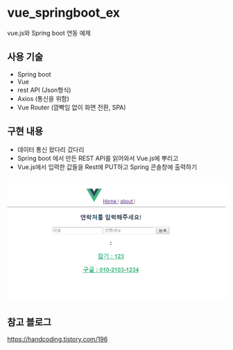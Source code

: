 # vue_springboot_ex
vue.js와 Spring boot 연동 예제


## 사용 기술
- Spring boot
- Vue
- rest API (Json형식)
- Axios  (통신을 위함)
- Vue Router (깜빡임 없이 화면 전환, SPA)

## 구현 내용
- 데이터 통신 왔다리 갔다리
- Spring boot 에서 만든 REST API를 읽어와서 Vue.js에 뿌리고
- Vue.js에서 입력한 값들을 Rest에 PUT하고 Spring 콘솔창에 출력하기

![이미지001](./img/이미지001.png)  


## 참고 블로그
https://handcoding.tistory.com/196
